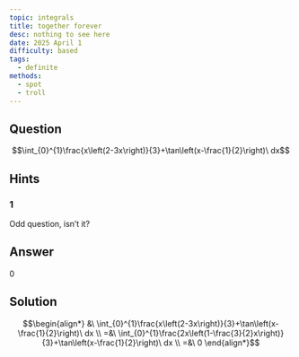 ```yaml
---
topic: integrals
title: together forever
desc: nothing to see here
date: 2025 April 1
difficulty: based
tags:
  - definite
methods:
  - spot
  - troll
---
```



## Question
```math
\int_{0}^{1}\frac{x\left(2-3x\right)}{3}+\tan\left(x-\frac{1}{2}\right)\ dx
```


## Hints

### 1
Odd question, isn’t it?


## Answer
$0$


## Solution

```math
\begin{align*}
  &\ \int_{0}^{1}\frac{x\left(2-3x\right)}{3}+\tan\left(x-\frac{1}{2}\right)\ dx
  \\ =&\ \int_{0}^{1}\frac{2x\left(1-\frac{3}{2}x\right)}{3}+\tan\left(x-\frac{1}{2}\right)\ dx
  \\ =&\ 0
\end{align*}
```
